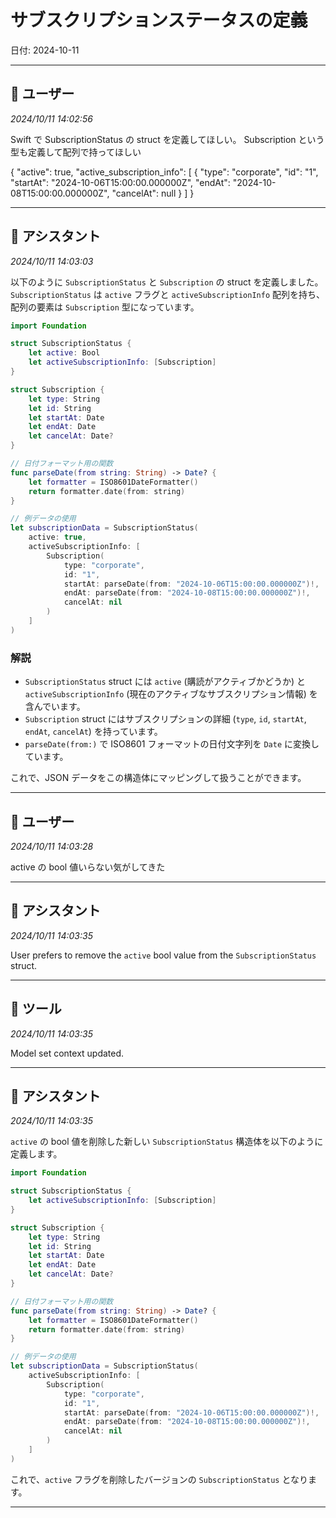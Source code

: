 # サブスクリプションステータスの定義

日付: 2024-10-11

---

## 👤 ユーザー
*2024/10/11 14:02:56*

Swift で SubscriptionStatus の struct を定義してほしい。
Subscription という型も定義して配列で持ってほしい

{
  "active": true,
  "active\_subscription\_info": \[
    {
      "type": "corporate",
      "id": "1",
      "startAt": "2024-10-06T15:00:00.000000Z",
      "endAt": "2024-10-08T15:00:00.000000Z",
      "cancelAt": null
    }
  \]
}

---

## 🤖 アシスタント
*2024/10/11 14:03:03*

以下のように `SubscriptionStatus` と `Subscription` の struct を定義しました。 `SubscriptionStatus` は `active` フラグと `activeSubscriptionInfo` 配列を持ち、配列の要素は `Subscription` 型になっています。

```swift
import Foundation

struct SubscriptionStatus {
    let active: Bool
    let activeSubscriptionInfo: [Subscription]
}

struct Subscription {
    let type: String
    let id: String
    let startAt: Date
    let endAt: Date
    let cancelAt: Date?
}

// 日付フォーマット用の関数
func parseDate(from string: String) -> Date? {
    let formatter = ISO8601DateFormatter()
    return formatter.date(from: string)
}

// 例データの使用
let subscriptionData = SubscriptionStatus(
    active: true,
    activeSubscriptionInfo: [
        Subscription(
            type: "corporate",
            id: "1",
            startAt: parseDate(from: "2024-10-06T15:00:00.000000Z")!,
            endAt: parseDate(from: "2024-10-08T15:00:00.000000Z")!,
            cancelAt: nil
        )
    ]
)
```

### 解説
- `SubscriptionStatus` struct には `active` (購読がアクティブかどうか) と `activeSubscriptionInfo` (現在のアクティブなサブスクリプション情報) を含んでいます。
- `Subscription` struct にはサブスクリプションの詳細 (`type`, `id`, `startAt`, `endAt`, `cancelAt`) を持っています。
- `parseDate(from:)` で ISO8601 フォーマットの日付文字列を `Date` に変換しています。

これで、JSON データをこの構造体にマッピングして扱うことができます。

---

## 👤 ユーザー
*2024/10/11 14:03:28*

active の bool 値いらない気がしてきた

---

## 🤖 アシスタント
*2024/10/11 14:03:35*

User prefers to remove the `active` bool value from the `SubscriptionStatus` struct.

---

## 🔧 ツール
*2024/10/11 14:03:35*

Model set context updated.

---

## 🤖 アシスタント
*2024/10/11 14:03:35*

`active` の bool 値を削除した新しい `SubscriptionStatus` 構造体を以下のように定義します。

```swift
import Foundation

struct SubscriptionStatus {
    let activeSubscriptionInfo: [Subscription]
}

struct Subscription {
    let type: String
    let id: String
    let startAt: Date
    let endAt: Date
    let cancelAt: Date?
}

// 日付フォーマット用の関数
func parseDate(from string: String) -> Date? {
    let formatter = ISO8601DateFormatter()
    return formatter.date(from: string)
}

// 例データの使用
let subscriptionData = SubscriptionStatus(
    activeSubscriptionInfo: [
        Subscription(
            type: "corporate",
            id: "1",
            startAt: parseDate(from: "2024-10-06T15:00:00.000000Z")!,
            endAt: parseDate(from: "2024-10-08T15:00:00.000000Z")!,
            cancelAt: nil
        )
    ]
)
```

これで、`active` フラグを削除したバージョンの `SubscriptionStatus` となります。

---
